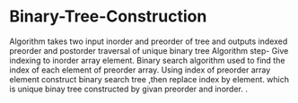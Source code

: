 # Binary-Tree-Construction 
Algorithm takes two input inorder and preorder of tree and outputs indexed preorder and postorder traversal of unique binary tree
Algorithm step- 
Give indexing to inorder array element.
Binary search algorithm used to find the index of each element of preorder array.
Using index of preorder array element construct binary search tree ,then replace index by element.
which is unique binay tree constructed by givan preorder and inorder.
. 
